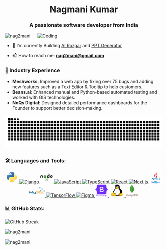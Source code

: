 <h1 align="center">Nagmani Kumar</h1>
<h3 align="center">A passionate software developer from India</h3>
<img align="right" alt="Coding" width="400" src="https://cdn.dribbble.com/users/1162077/screenshots/3848914/programmer.gif">

<p align="left"> <img src="https://komarev.com/ghpvc/?username=nag2mani&label=Total%20Profile%20views&color=0e75b6&style=flat" alt="nag2mani" /> </p>

- 🔭 I’m currently Building [AI Rozgar](https://github.com/nag2mani/airozgar) and [PPT Generator ](https://github.com/nag2mani/PowerPointGenerator)
  
- 📫 How to reach me: **nag2mani@gmail.com**


### 🏢 Industry Experience
- **Meshworks**: Improved a web app by fixing over 75 bugs and adding new features such as a Text Editor & Tooltip to help customers.
- **Beans.ai**: Enhanced manual and Python-based automated testing and worked with GIS technologies.
- **NoQs Digital**: Designed detailed performance dashboards for the Founder to support better decision-making. 

![User Contributions](https://raw.githubusercontent.com/nag2mani/nag2mani/main/github-user-contribution.svg)


### 🛠️ Languages and Tools:
<p align="center">
  <a href="https://www.python.org" target="_blank">
    <img src="https://raw.githubusercontent.com/devicons/devicon/master/icons/python/python-original.svg" alt="Python" width="40" height="40"/>
  </a>
  <a href="https://www.djangoproject.com/" target="_blank">
    <img src="https://cdn.worldvectorlogo.com/logos/django.svg" alt="Django" width="50" height="50"/>
  </a>
  <a href="https://nodejs.org" target="_blank">
    <img src="https://raw.githubusercontent.com/devicons/devicon/master/icons/nodejs/nodejs-original-wordmark.svg" alt="Node.js" width="40" height="40"/>
  </a>
  <a href="https://developer.mozilla.org/en-US/docs/Web/JavaScript" target="_blank">
    <img src="https://cdn.jsdelivr.net/gh/devicons/devicon/icons/javascript/javascript-original.svg" alt="JavaScript" height="40"/>
  </a>
  <a href="https://www.typescriptlang.org/" target="_blank">
    <img src="https://cdn.jsdelivr.net/gh/devicons/devicon/icons/typescript/typescript-original.svg" alt="TypeScript" height="40"/>
  </a>
  <a href="https://react.dev/" target="_blank">
    <img src="https://cdn.jsdelivr.net/gh/devicons/devicon/icons/react/react-original.svg" alt="React" height="40"/>
  </a>
  <a href="https://nextjs.org/" target="_blank">
    <img src="https://cdn.jsdelivr.net/gh/devicons/devicon/icons/nextjs/nextjs-original.svg" alt="Next.js" height="40"/>
  </a>
  <a href="https://www.java.com" target="_blank">
    <img src="https://raw.githubusercontent.com/devicons/devicon/master/icons/java/java-original.svg" alt="Java" width="40" height="40"/>
  </a>
  <a href="https://www.mysql.com/" target="_blank">
    <img src="https://raw.githubusercontent.com/devicons/devicon/master/icons/mysql/mysql-original-wordmark.svg" alt="MySQL" width="50" height="40"/>
  </a>
  <a href="https://www.tensorflow.org" target="_blank">
    <img src="https://www.vectorlogo.zone/logos/tensorflow/tensorflow-icon.svg" alt="TensorFlow" width="40" height="40"/>
  </a>
  <a href="https://www.figma.com/" target="_blank">
    <img src="https://www.vectorlogo.zone/logos/figma/figma-icon.svg" alt="Figma" width="50" height="40"/>
  </a>
  <a href="https://getbootstrap.com" target="_blank">
    <img src="https://raw.githubusercontent.com/devicons/devicon/master/icons/bootstrap/bootstrap-plain-wordmark.svg" alt="Bootstrap" width="40" height="40"/>
  </a>
  <a href="https://www.linux.org/" target="_blank">
    <img src="https://raw.githubusercontent.com/devicons/devicon/master/icons/linux/linux-original.svg" alt="Linux" width="50" height="40"/>
  </a>
  <a href="https://www.mongodb.com/" target="_blank">
    <img src="https://raw.githubusercontent.com/devicons/devicon/master/icons/mongodb/mongodb-original-wordmark.svg" alt="MongoDB" width="40" height="40"/>
  </a>
</p>


### 📊 GitHub Stats:

<p> <img align="center" src="https://git-hub-streak-stats.vercel.app?user=nag2mani" alt="GitHub Streak" /></p>

<p> <img align="center" src="https://github-readme-stats.vercel.app/api?username=nag2mani&show_icons=true&locale=en" alt="nag2mani" /></p>

<p> <img align="center" src="https://github-readme-stats.vercel.app/api/top-langs?username=nag2mani&show_icons=true&locale=en&layout=compact" alt="nag2mani" /></p>
